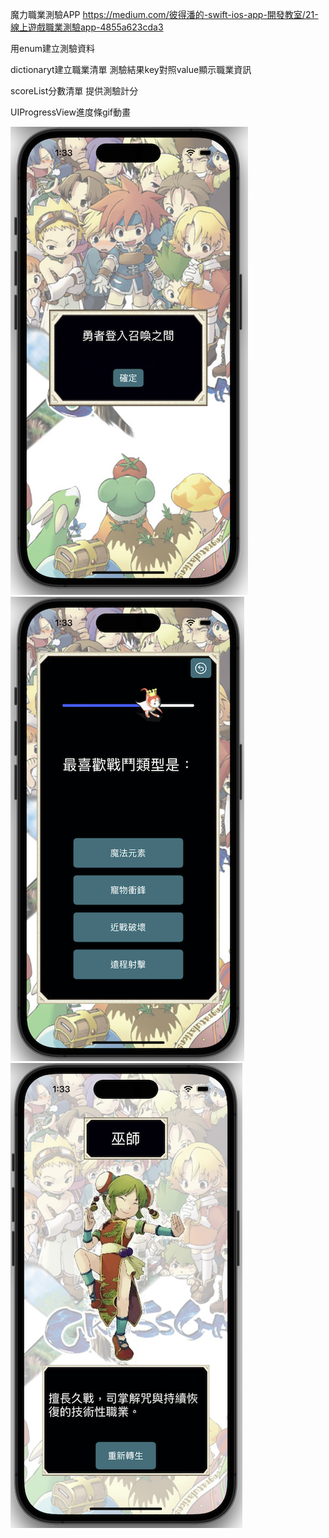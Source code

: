 魔力職業測驗APP https://medium.com/彼得潘的-swift-ios-app-開發教室/21-線上遊戲職業測驗app-4855a623cda3

用enum建立測驗資料

dictionaryt建立職業清單 測驗結果key對照value顯示職業資訊

scoreList分數清單 提供測驗計分

UIProgressView進度條gif動畫


![image](https://github.com/Lou1202/CrossGateCareer/blob/main/魔力職業1.png)
![image](https://github.com/Lou1202/CrossGateCareer/blob/main/魔力職業2.png)
![image](https://github.com/Lou1202/CrossGateCareer/blob/main/魔力職業3.png)

